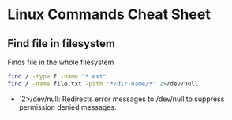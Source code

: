 # Linux Commands Cheat Sheet

## Find file in filesystem
Finds file in the whole filesystem

```bash
find / -type f -name "*.ext"
find / -name file.txt -path '*/dir-name/*' 2>/dev/null
```

- `2>/dev/null: Redirects error messages to /dev/null to suppress permission denied messages.
